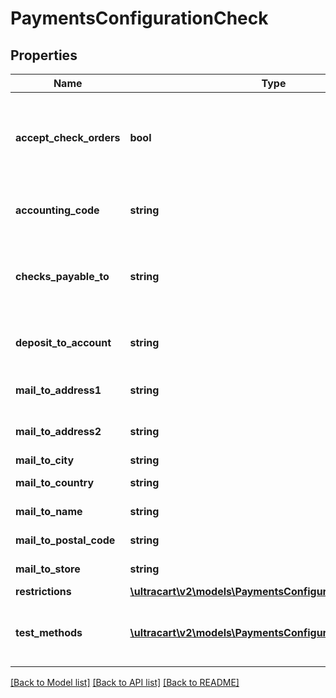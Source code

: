 # PaymentsConfigurationCheck

## Properties
Name | Type | Description | Notes
------------ | ------------- | ------------- | -------------
**accept_check_orders** | **bool** | Master flag indicating this merchant accepts paper checks | [optional] 
**accounting_code** | **string** | Optional Quickbooks accounting code | [optional] 
**checks_payable_to** | **string** | This is who the customer makes the check out to | [optional] 
**deposit_to_account** | **string** | Optional Quickbooks deposit to account | [optional] 
**mail_to_address1** | **string** | MailTo address line 1 | [optional] 
**mail_to_address2** | **string** | MailTo address line 2 | [optional] 
**mail_to_city** | **string** | MailTo city | [optional] 
**mail_to_country** | **string** | MailTo country | [optional] 
**mail_to_name** | **string** | MailTo name | [optional] 
**mail_to_postal_code** | **string** | MailTo postal code | [optional] 
**mail_to_store** | **string** | MailTo store | [optional] 
**restrictions** | [**\ultracart\v2\models\PaymentsConfigurationRestrictions**](PaymentsConfigurationRestrictions.md) |  | [optional] 
**test_methods** | [**\ultracart\v2\models\PaymentsConfigurationTestMethod[]**](PaymentsConfigurationTestMethod.md) | Test methods for this payment method | [optional] 

[[Back to Model list]](../README.md#documentation-for-models) [[Back to API list]](../README.md#documentation-for-api-endpoints) [[Back to README]](../README.md)


